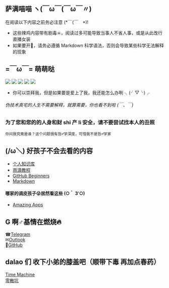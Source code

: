 ## 萨满喵喵 ヽ(￣ω￣(￣ω￣〃)

在阅读以下内容之前务必注意 (*￣(￣　*)!

* 这些辣鸡内容带有剧毒☠，阅读过多可能导致当事人不省人事，或是从此改行直播女装
* 如果要开🍴，请务必遵循 Markdown 科学语法，否则会导致某些科学无法解释的现象

## =￣ω￣= 萌萌哒

![](https://img.shields.io/badge/%E6%AC%A1%E5%85%83-x%3E2%20%E2%88%A9%20x%3C3-red.svg?style=plastic) ![](https://img.shields.io/badge/Zodiac-%20%20%E2%99%93%20%20(%E2%9D%A4%20%CF%89%20%E2%9D%A4)%20-yellow.svg?style=plastic) ![](https://img.shields.io/badge/%20%E2%9D%A4%20-%20%3F%3F%3F%3F%20-red.svg?style=plastic) ![](https://img.shields.io/badge/source%20code-Markdown-f46eb1.svg?style=plastic) ![](https://img.shields.io/badge/host%20service-GitHub%20Pages-61fd60.svg?style=plastic)

* 你可以崇拜我，但是如果要是爱上了我，我还能怎么办咧 ╮(╯▽╰)╭

###### 伪技术真宅的人生不需要解释，就算需要，你也看不到啦 (￣、￣) 

### 为了您和您的的人身和财 shi 产 li 安全，请不要尝试找本人的丑照  
    你问我究竟是谁？这个问题很有哲♂学深度，可惜我不是哲♂学家  

## (/ω＼) 好孩子不会去看的内容

* [个人知识库](/personalbase/homepage.md)
* [雨滴教程](/rainmeter/index.md)
* [GitHub Beginners](/GitHub-Beginners/index.md)
* [Markdown](/markdown/index.md)

#### 哪家的调皮孩子😜居然看这些 (○｀ 3′○)

* [Amazing Apps](http://amazingapps.org)

## G 啊♂基情在燃烧🔥

☎[Telegram](https://t.me/EMLVIRUS)  
✉[Outlook](mailto:EMLVIRUS@outlook.com)  
🔨[GitHub](https://github.com/EMLVIRUS)

## dalao 们 收下小弟的膝盖吧（顺带下毒 再加点春药）

[Time Machine](https://blog.venmos.com/)  
[零散坑](https://03k.org)
